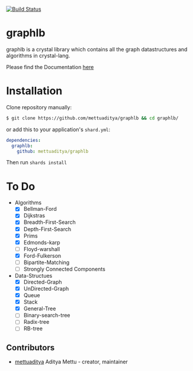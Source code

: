 [![Build Status](https://travis-ci.org/mettuaditya/graphlb.svg?branch=master)](https://travis-ci.org/mettuaditya/graphlb)
# graphlb
graphlb is a crystal library which contains all the graph datastructures and algorithms in crystal-lang.

Please find the Documentation [here](https://mettuaditya.github.io/graphlb/)

# Installation

Clone repository manually:

```sh
$ git clone https://github.com/mettuaditya/graphlb && cd graphlb/
```
or  add this to your application's `shard.yml`:

```yaml
dependencies:
  graphlb:
    github: mettuaditya/graphlb
```

Then run `shards install`


# To Do

* Algorithms
  - [x] Bellman-Ford
  - [x] Dijkstras
  - [x] Breadth-First-Search
  - [x] Depth-First-Search
  - [x] Prims
  - [x] Edmonds-karp
  - [ ] Floyd-warshall
  - [x] Ford-Fulkerson
  - [ ] Bipartite-Matching
  - [ ] Strongly Connected Components

* Data-Structues
  - [x] Directed-Graph
  - [x] UnDirected-Graph
  - [x] Queue
  - [x] Stack
  - [x] General-Tree
  - [ ] Binary-search-tree
  - [ ] Radix-tree
  - [ ] RB-tree

## Contributors

- [mettuaditya](https://github.com/mettuaditya) Aditya Mettu - creator, maintainer
